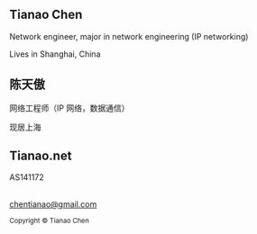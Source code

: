 ## Tianao Chen

Network engineer, major in network engineering (IP networking)

Lives in Shanghai, China

## 陈天傲

网络工程师（IP 网络，数据通信）

现居上海

## Tianao.net

AS141172

<br />
<a href="mailto:chentianao@gmail.com?subject=Visitor%20from%20chentianao.com">chentianao@gmail.com</a>

<small>Copyright © Tianao Chen</small>
